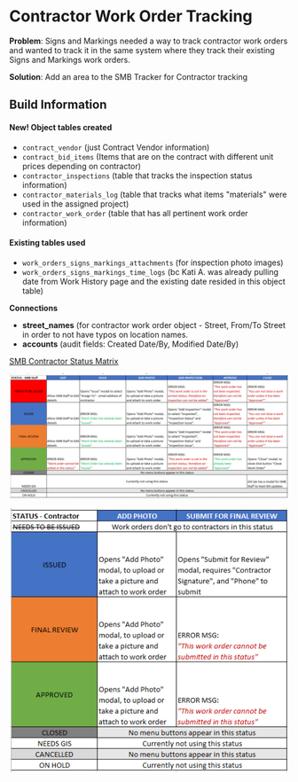 # Contractor Work Order Tracking

**Problem**: Signs and Markings needed a way to track contractor work orders and wanted to track it in the same system where they track their existing Signs and Markings work orders.&#x20;

**Solution**: Add an area to the SMB Tracker for Contractor tracking

## Build Information

#### New! Object tables created

* `contract_vendor` (just Contract Vendor information)
* `contract_bid_items` (Items that are on the contract with different unit prices depending on contractor)
* `contractor_inspections` (table that tracks the inspection status information)
* `contractor_materials_log` (table that tracks what items "materials" were used in the assigned project)
* `contractor_work_order` (table that has all pertinent work order information)

#### Existing tables used

* `work_orders_signs_markings_attachments` (for inspection photo images)
* `work_orders_signs_markings_time_logs` (bc Kati A. was already pulling date from Work History page and the existing date resided in this object table)

**Connections**

* **street\_names** (for contractor work order object - Street, From/To Street in order to not have typos on location names.
* **accounts** (audit fields: Created Date/By, Modified Date/By)

[SMB Contractor Status Matrix](https://drive.google.com/file/d/1OTWQ8NzBe0\_7QojCVpS9YN8qZ-0o01kA/view)

![](<../../../.gitbook/assets/image (28).png>)

![](<../../../.gitbook/assets/image (27).png>)

